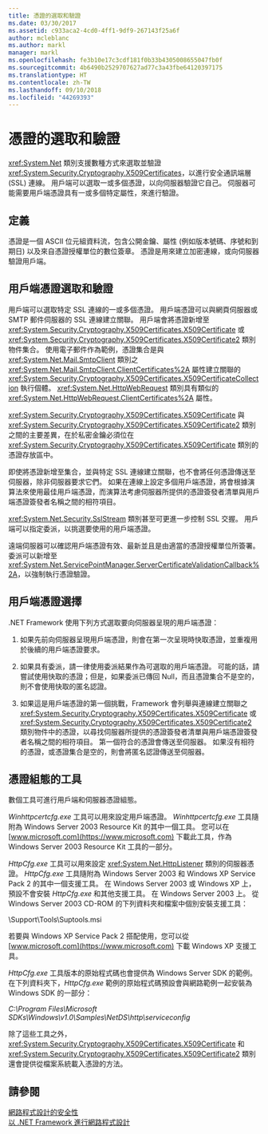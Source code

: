 ```yaml
---
title: 憑證的選取和驗證
ms.date: 03/30/2017
ms.assetid: c933aca2-4cd0-4ff1-9df9-267143f25a6f
author: mcleblanc
ms.author: markl
manager: markl
ms.openlocfilehash: fe3b10e17c3cdf181f0b33b4305008655047fb0f
ms.sourcegitcommit: 4b6490b2529707627ad77c3a43fbe64120397175
ms.translationtype: HT
ms.contentlocale: zh-TW
ms.lasthandoff: 09/10/2018
ms.locfileid: "44269393"
---
```

# <a name="certificate-selection-and-validation"></a>憑證的選取和驗證
<xref:System.Net> 類別支援數種方式來選取並驗證 <xref:System.Security.Cryptography.X509Certificates>，以進行安全通訊端層 (SSL) 連線。 用戶端可以選取一或多個憑證，以向伺服器驗證它自己。 伺服器可能需要用戶端憑證具有一或多個特定屬性，來進行驗證。  
  
## <a name="definition"></a>定義  
 憑證是一個 ASCII 位元組資料流，包含公開金鑰、屬性 (例如版本號碼、序號和到期日) 以及來自憑證授權單位的數位簽章。 憑證是用來建立加密連線，或向伺服器驗證用戶端。  
  
## <a name="client-certificate-selection-and-validation"></a>用戶端憑證選取和驗證  
 用戶端可以選取特定 SSL 連線的一或多個憑證。 用戶端憑證可以與網頁伺服器或 SMTP 郵件伺服器的 SSL 連線建立關聯。 用戶端會將憑證新增至 <xref:System.Security.Cryptography.X509Certificates.X509Certificate> 或 <xref:System.Security.Cryptography.X509Certificates.X509Certificate2> 類別物件集合。 使用電子郵件作為範例，憑證集合是與 <xref:System.Net.Mail.SmtpClient> 類別之 <xref:System.Net.Mail.SmtpClient.ClientCertificates%2A> 屬性建立關聯的 <xref:System.Security.Cryptography.X509Certificates.X509CertificateCollection> 執行個體。 <xref:System.Net.HttpWebRequest> 類別具有類似的 <xref:System.Net.HttpWebRequest.ClientCertificates%2A> 屬性。  
  
 <xref:System.Security.Cryptography.X509Certificates.X509Certificate> 與 <xref:System.Security.Cryptography.X509Certificates.X509Certificate2> 類別之間的主要差異，在於私密金鑰必須位在 <xref:System.Security.Cryptography.X509Certificates.X509Certificate> 類別的憑證存放區中。  
  
 即使將憑證新增至集合，並與特定 SSL 連線建立關聯，也不會將任何憑證傳送至伺服器，除非伺服器要求它們。 如果在連線上設定多個用戶端憑證，將會根據演算法來使用最佳用戶端憑證，而演算法考慮伺服器所提供的憑證簽發者清單與用戶端憑證簽發者名稱之間的相符項目。  
  
 <xref:System.Net.Security.SslStream> 類別甚至可更進一步控制 SSL 交握。 用戶端可以指定委派，以挑選要使用的用戶端憑證。  
  
 遠端伺服器可以確認用戶端憑證有效、最新並且是由適當的憑證授權單位所簽署。 委派可以新增至 <xref:System.Net.ServicePointManager.ServerCertificateValidationCallback%2A>，以強制執行憑證驗證。  
  
## <a name="client-certificate-selection"></a>用戶端憑證選擇  
 .NET Framework 使用下列方式選取要向伺服器呈現的用戶端憑證：  
  
1.  如果先前向伺服器呈現用戶端憑證，則會在第一次呈現時快取憑證，並重複用於後續的用戶端憑證要求。  
  
2.  如果具有委派，請一律使用委派結果作為可選取的用戶端憑證。 可能的話，請嘗試使用快取的憑證；但是，如果委派已傳回 Null，而且憑證集合不是空的，則不會使用快取的匿名認證。  
  
3.  如果這是用戶端憑證的第一個挑戰，Framework 會列舉與連線建立關聯之 <xref:System.Security.Cryptography.X509Certificates.X509Certificate> 或 <xref:System.Security.Cryptography.X509Certificates.X509Certificate2> 類別物件中的憑證，以尋找伺服器所提供的憑證簽發者清單與用戶端憑證簽發者名稱之間的相符項目。 第一個符合的憑證會傳送至伺服器。 如果沒有相符的憑證，或憑證集合是空的，則會將匿名認證傳送至伺服器。  
  
## <a name="tools-for-certificate-configuration"></a>憑證組態的工具  
 數個工具可進行用戶端和伺服器憑證組態。  
  
 *Winhttpcertcfg.exe* 工具可以用來設定用戶端憑證。 *Winhttpcertcfg.exe* 工具隨附為 Windows Server 2003 Resource Kit 的其中一個工具。 您可以在 [www.microsoft.com](https://www.microsoft.com) 下載此工具，作為 Windows Server 2003 Resource Kit 工具的一部分。  
  
*HttpCfg.exe* 工具可以用來設定 <xref:System.Net.HttpListener> 類別的伺服器憑證。 *HttpCfg.exe* 工具隨附為 Windows Server 2003 和 Windows XP Service Pack 2 的其中一個支援工具。 在 Windows Server 2003 或 Windows XP 上，預設不會安裝 *HttpCfg.exe* 和其他支援工具。 在 Windows Server 2003 上。 從 Windows Server 2003 CD-ROM 的下列資料夾和檔案中個別安裝支援工具：  
  
 \Support\Tools\Suptools.msi  
  
 若要與 Windows XP Service Pack 2 搭配使用，您可以從 [www.microsoft.com](https://www.microsoft.com) 下載 Windows XP 支援工具。  
  
 *HttpCfg.exe* 工具版本的原始程式碼也會提供為 Windows Server SDK 的範例。 在下列資料夾下，*HttpCfg.exe* 範例的原始程式碼預設會與網路範例一起安裝為 Windows SDK 的一部分：  
  
 *C:\Program Files\Microsoft SDKs\Windows\v1.0\Samples\NetDS\http\serviceconfig*  
  
 除了這些工具之外，<xref:System.Security.Cryptography.X509Certificates.X509Certificate> 和 <xref:System.Security.Cryptography.X509Certificates.X509Certificate2> 類別還會提供從檔案系統載入憑證的方法。  
  
## <a name="see-also"></a>請參閱  
 [網路程式設計的安全性](../../../docs/framework/network-programming/security-in-network-programming.md)  
 [以 .NET Framework 進行網路程式設計](../../../docs/framework/network-programming/index.md)
